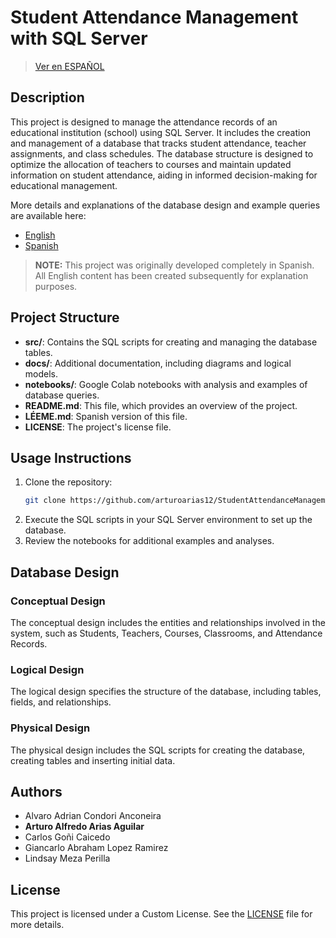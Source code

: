# Student Attendance Management with SQL Server

> [Ver en ESPAÑOL](LÉEME.md)

## Description
This project is designed to manage the attendance records of an educational institution (school) using SQL Server. It includes the creation and management of a database that tracks student attendance, teacher assignments, and class schedules. The database structure is designed to optimize the allocation of teachers to courses and maintain updated information on student attendance, aiding in informed decision-making for educational management.

More details and explanations of the database design and example queries are available here:
- [English](docs/DESIGN_EXPLANATION_AND_QUERIES.md)
- [Spanish](docs/RESUMEN_DEL_DISEÑO_Y_CONSULTAS.md)

> **NOTE:** This project was originally developed completely in Spanish. All English content has been created subsequently for explanation purposes.

## Project Structure
- **src/**: Contains the SQL scripts for creating and managing the database tables.
- **docs/**: Additional documentation, including diagrams and logical models.
- **notebooks/**: Google Colab notebooks with analysis and examples of database queries.
- **README.md**: This file, which provides an overview of the project.
- **LÉEME.md**: Spanish version of this file.
- **LICENSE**: The project's license file.

## Usage Instructions
1. Clone the repository:
   ```sh
   git clone https://github.com/arturoarias12/StudentAttendanceManagement_SQL/
   ```
2. Execute the SQL scripts in your SQL Server environment to set up the database.
3. Review the notebooks for additional examples and analyses.

## Database Design

### Conceptual Design
The conceptual design includes the entities and relationships involved in the system, such as Students, Teachers, Courses, Classrooms, and Attendance Records.

### Logical Design
The logical design specifies the structure of the database, including tables, fields, and relationships.

### Physical Design
The physical design includes the SQL scripts for creating the database, creating tables and inserting initial data.

## Authors
- Alvaro Adrian Condori Anconeira
- **Arturo Alfredo Arias Aguilar**
- Carlos Goñi Caicedo
- Giancarlo Abraham Lopez Ramirez
- Lindsay Meza Perilla

## License
This project is licensed under a Custom License. See the [LICENSE](LICENSE) file for more details.
